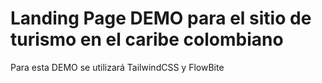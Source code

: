 # Landing Page DEMO para el sitio de turismo en el caribe colombiano

Para esta DEMO se utilizará TailwindCSS y FlowBite
